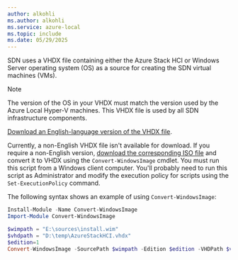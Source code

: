 ```yaml
---
author: alkohli
ms.author: alkohli
ms.service: azure-local
ms.topic: include
ms.date: 05/29/2025
---
```


SDN uses a VHDX file containing either the Azure Stack HCI or Windows Server operating system (OS) as a source for creating the SDN virtual machines (VMs).

> [!NOTE]
> The version of the OS in your VHDX must match the version used by the Azure Local Hyper-V machines. This VHDX file is used by all SDN infrastructure components.

[Download an English-language version of the VHDX file](https://aka.ms/PVvxVBVCVVC).

Currently, a non-English VHDX file isn't available for download. If you require a non-English version, [download the corresponding ISO file](../deploy/download-23h2-software.md) and convert it to VHDX using the `Convert-WindowsImage` cmdlet. You must run this script from a Windows client computer. You'll probably need to run this script as Administrator and modify the execution policy for scripts using the `Set-ExecutionPolicy` command.

The following syntax shows an example of using `Convert-WindowsImage`:

```powershell
Install-Module -Name Convert-WindowsImage
Import-Module Convert-WindowsImage

$wimpath = "E:\sources\install.wim"
$vhdpath = "D:\temp\AzureStackHCI.vhdx"
$edition=1
Convert-WindowsImage -SourcePath $wimpath -Edition $edition -VHDPath $vhdpath -SizeBytes 500GB -DiskLayout UEFI
```

